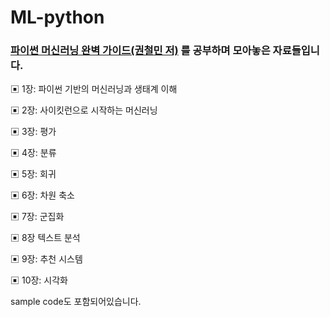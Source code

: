 # ML-python
### [파이썬 머신러닝 완벽 가이드(권철민 저)](https://www.aladin.co.kr/shop/wproduct.aspx?ItemId=292601583) 를 공부하며 모아놓은 자료들입니다.

▣ 1장: 파이썬 기반의 머신러닝과 생태계 이해

▣ 2장: 사이킷런으로 시작하는 머신러닝

▣ 3장: 평가

▣ 4장: 분류

▣ 5장: 회귀

▣ 6장: 차원 축소

▣ 7장: 군집화

▣ 8장 텍스트 분석

▣ 9장: 추천 시스템

▣ 10장: 시각화



sample code도 포함되어있습니다.
